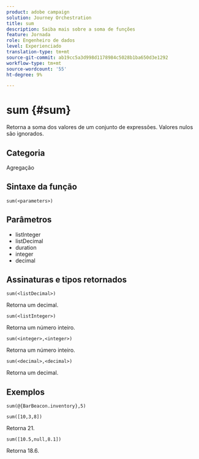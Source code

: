 ```yaml
---
product: adobe campaign
solution: Journey Orchestration
title: sum
description: Saiba mais sobre a soma de funções
feature: Jornada
role: Engenheiro de dados
level: Experienciado
translation-type: tm+mt
source-git-commit: ab19cc5a3d998d1178984c5028b1ba650d3e1292
workflow-type: tm+mt
source-wordcount: '55'
ht-degree: 9%

---
```



# sum {#sum}

Retorna a soma dos valores de um conjunto de expressões. Valores nulos são ignorados.

## Categoria

Agregação

## Sintaxe da função

`sum(<parameters>)`

## Parâmetros

* listInteger
* listDecimal
* duration
* integer
* decimal

## Assinaturas e tipos retornados

`sum(<listDecimal>)`

Retorna um decimal.

`sum(<listInteger>)`

Retorna um número inteiro.

`sum(<integer>,<integer>)`

Retorna um número inteiro.

`sum(<decimal>,<decimal>)`

Retorna um decimal.

## Exemplos

`sum(@{BarBeacon.inventory},5)`

`sum([10,3,8])`

Retorna 21.

`sum([10.5,null,8.1])`

Retorna 18.6.
